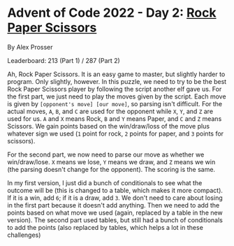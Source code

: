 # Advent of Code 2022 - Day 2: [Rock Paper Scissors](https://adventofcode.com/2022/day/2)
By Alex Prosser

Leaderboard: 213 (Part 1) / 287 (Part 2)

Ah, Rock Paper Scissors. It is an easy game to master, but slightly harder to program. Only slightly, however. In this puzzle, we need to try to be the best Rock Paper Scissors player by following the script another elf gave us. For the first part, we just need to play the moves given by the script. Each move is given by `[opponent's move] [our move]`, so parsing isn't difficult. For the actual moves, `A`, `B`, and `C` are used for the opponent while `X`, `Y`, and `Z` are used for us. `A` and `X` means Rock, `B` and `Y` means Paper, and `C` and `Z` means Scissors. We gain points based on the win/draw/loss of the move plus whatever sign we used (`1` point for rock, `2` points for paper, and `3` points for scissors).

For the second part, we now need to parse our move as whether we win/draw/lose. `X` means we lose, `Y` means we draw, and `Z` means we win (the parsing doesn't change for the opponent). The scoring is the same.

In my first version, I just did a bunch of conditionals to see what the outcome will be (this is changed to a table, which makes it more compact). If it is a win, add `6`; if it is a draw, add `3`. We don't need to care about losing in the first part because it doesn't add anything. Then we need to add the points based on what move we used (again, replaced by a table in the new version). The second part used tables, but still had a bunch of conditionals to add the points (also replaced by tables, which helps a lot in these challenges)
